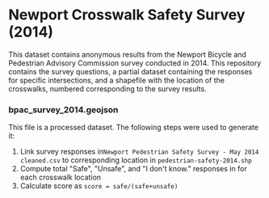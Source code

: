 # Newport Crosswalk Safety Survey (2014)

This dataset contains anonymous results from the Newport Bicycle and Pedestrian Advisory Commission survey conducted in 2014.  This repository contains the survey questions, a partial dataset containing the responses for specific intersections, and a shapefile with the location of the crosswalks, numbered corresponding to the survey results.



### bpac_survey_2014.geojson

This file is a processed dataset.  The following steps were used to generate it:

1. Link survey responses in`Newport Pedestrian Safety Survey - May 2014 cleaned.csv`  to corresponding location in `pedestrian-safety-2014.shp`
2. Compute total "Safe", "Unsafe", and "I don't know." responses in for each crosswalk location
3. Calculate score as `score = safe/(safe+unsafe)`

